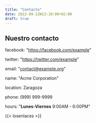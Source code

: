 ```yaml
---
title: "Contacto"
date: 2022-09-22W13:10:00+02:00
draft: true
---
```


## Nuestro contacto
facebook: "https://facebook.com/example" 


twitter: "https://twitter.com/example" 


email: "contact@example.org" 


name: "Acme Corporation" 


location: Zaragoza


phone: (999) 999-9999 


hours: "**Lunes-Viernes** 9:00AM - 6:00PM" 


{{< losenlaces >}}